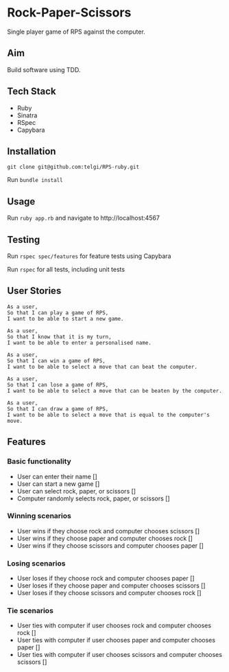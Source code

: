# Rock-Paper-Scissors

Single player game of RPS against the computer.

## Aim

Build software using TDD.

## Tech Stack

* Ruby
* Sinatra
* RSpec
* Capybara

## Installation

`git clone git@github.com:telgi/RPS-ruby.git`

Run `bundle install`

## Usage

Run `ruby app.rb` and navigate to http://localhost:4567

## Testing

Run `rspec spec/features` for feature tests using Capybara

Run `rspec` for all tests, including unit tests

## User Stories

```
As a user,
So that I can play a game of RPS,
I want to be able to start a new game.

As a user,
So that I know that it is my turn,
I want to be able to enter a personalised name.

As a user,
So that I can win a game of RPS,
I want to be able to select a move that can beat the computer.

As a user,
So that I can lose a game of RPS,
I want to be able to select a move that can be beaten by the computer.

As a user,
So that I can draw a game of RPS,
I want to be able to select a move that is equal to the computer's move.
```

## Features

### Basic functionality

* User can enter their name []
* User can start a new game []
* User can select rock, paper, or scissors []
* Computer randomly selects rock, paper, or scissors []

### Winning scenarios

* User wins if they choose rock and computer chooses scissors []
* User wins if they choose paper and computer chooses rock []
* User wins if they choose scissors and computer chooses paper []

### Losing scenarios

* User loses if they choose rock and computer chooses paper []
* User loses if they choose paper and computer chooses scissors []
* User loses if they choose scissors and computer chooses rock []

### Tie scenarios

* User ties with computer if user chooses rock and computer chooses rock []
* User ties with computer if user chooses paper and computer chooses paper []
* User ties with computer if user chooses scissors and computer chooses scissors []
